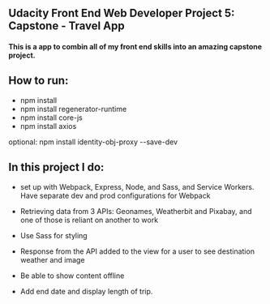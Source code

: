 ## Udacity Front End Web Developer Project 5: Capstone - Travel App
#### This is a app to combin all of my front end skills into an amazing capstone project.

## How to run:
 - npm install
 - npm install regenerator-runtime
 - npm install core-js
 - npm install axios

 optional:
 npm install identity-obj-proxy --save-dev
 

## In this project I do:

- set up with Webpack, Express, Node, and Sass, and Service Workers. Have separate dev and prod configurations for Webpack

- Retrieving data from 3 APIs: Geonames, Weatherbit and Pixabay, and one of those is reliant on another to work

- Use Sass for styling

- Response from the API added to the view for a user to see destination weather and image

- Be able to show content offline

- Add end date and display length of trip.




